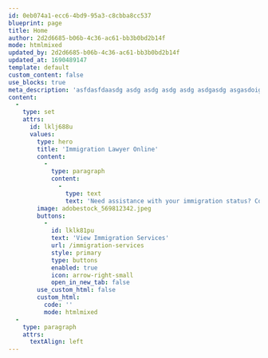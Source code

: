 ```yaml
---
id: 0eb074a1-ecc6-4bd9-95a3-c8cbba8cc537
blueprint: page
title: Home
author: 2d2d6685-b06b-4c36-ac61-bb3b0bd2b14f
mode: htmlmixed
updated_by: 2d2d6685-b06b-4c36-ac61-bb3b0bd2b14f
updated_at: 1690489147
template: default
custom_content: false
use_blocks: true
meta_description: 'asfdasfdaasdg asdg asdg asdg asdg asdgasdg asgasdoig aosdg asfdasfdaasdg asdg asdg asdg asdg asdgasdg asgasdoig aosdg asfdasfdaasdg asdg asdg asdg asdg asdgasdg asgasdoig aosdg asfdasfdaasdg asdg asdg asdg asdg asdgasdg asgasdoig aosdg'
content:
  -
    type: set
    attrs:
      id: lklj688u
      values:
        type: hero
        title: 'Immigration Lawyer Online'
        content:
          -
            type: paragraph
            content:
              -
                type: text
                text: 'Need assistance with your immigration status? Compassionate legal support for individuals and families.'
        image: adobestock_569812342.jpeg
        buttons:
          -
            id: lklk81pu
            text: 'View Immigration Services'
            url: /immigration-services
            style: primary
            type: buttons
            enabled: true
            icon: arrow-right-small
            open_in_new_tab: false
        use_custom_html: false
        custom_html:
          code: ''
          mode: htmlmixed
  -
    type: paragraph
    attrs:
      textAlign: left
---
```

